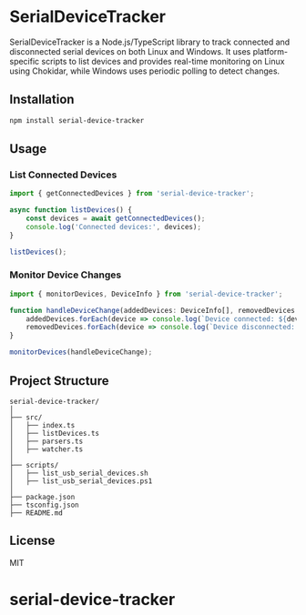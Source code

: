 
# SerialDeviceTracker

SerialDeviceTracker is a Node.js/TypeScript library to track connected and disconnected serial devices on both Linux and Windows. It uses platform-specific scripts to list devices and provides real-time monitoring on Linux using Chokidar, while Windows uses periodic polling to detect changes.

## Installation

```bash
npm install serial-device-tracker
```

## Usage

### List Connected Devices

```typescript
import { getConnectedDevices } from 'serial-device-tracker';

async function listDevices() {
    const devices = await getConnectedDevices();
    console.log('Connected devices:', devices);
}

listDevices();
```

### Monitor Device Changes

```typescript
import { monitorDevices, DeviceInfo } from 'serial-device-tracker';

function handleDeviceChange(addedDevices: DeviceInfo[], removedDevices: DeviceInfo[]) {
    addedDevices.forEach(device => console.log(`Device connected: ${device.device}`));
    removedDevices.forEach(device => console.log(`Device disconnected: ${device.device}`));
}

monitorDevices(handleDeviceChange);
```

## Project Structure

```
serial-device-tracker/
│
├── src/
│   ├── index.ts
│   ├── listDevices.ts
│   ├── parsers.ts
│   ├── watcher.ts
│
├── scripts/
│   ├── list_usb_serial_devices.sh
│   ├── list_usb_serial_devices.ps1
│
├── package.json
├── tsconfig.json
├── README.md
```

## License

MIT
# serial-device-tracker

